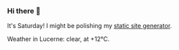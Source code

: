### Hi there :wave:

It's Saturday! I might be polishing my [static site generator](https://github.com/bewuethr/pandoc-bash-blog).

Weather in Lucerne: clear, at +12°C.
